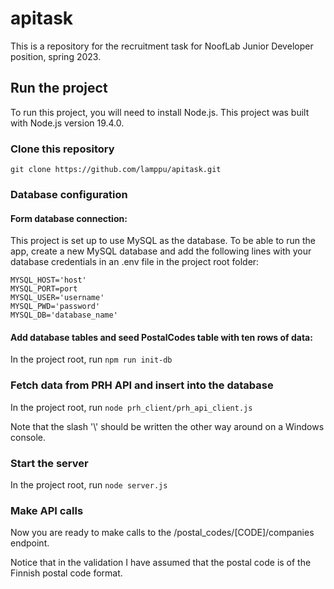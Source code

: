 # apitask

This is a repository for the recruitment task for NoofLab Junior Developer position, spring 2023.

## Run the project

To run this project, you will need to install Node.js. This project was built with Node.js version 19.4.0.

### Clone this repository
```git clone https://github.com/lamppu/apitask.git```

### Database configuration
#### Form database connection:

This project is set up to use MySQL as the database. To be able to run the app, create a new MySQL database and add the following lines with your database credentials in an .env file in the project root folder:

```
MYSQL_HOST='host'
MYSQL_PORT=port
MYSQL_USER='username'
MYSQL_PWD='password'
MYSQL_DB='database_name'
```

#### Add database tables and seed PostalCodes table with ten rows of data:

In the project root, run ```npm run init-db```

### Fetch data from PRH API and insert into the database

In the project root, run ```node prh_client/prh_api_client.js```

Note that the slash '\\' should be written the other way around on a Windows console.

### Start the server

In the project root, run ```node server.js```

### Make API calls

Now you are ready to make calls to the /postal_codes/[CODE]/companies endpoint.

Notice that in the validation I have assumed that the postal code is of the Finnish postal code format.
